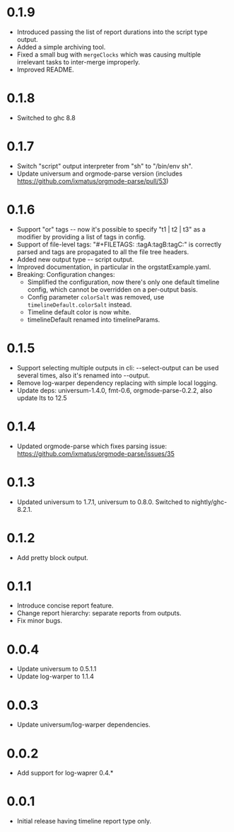 0.1.9
==========
* Introduced passing the list of report durations into the script type output.
* Added a simple archiving tool.
* Fixed a small bug with `mergeClocks` which was causing multiple irrelevant tasks to inter-merge improperly.
* Improved README.

0.1.8
==========
* Switched to ghc 8.8

0.1.7
==========
* Switch "script" output interpreter from "sh" to "/bin/env sh".
* Update universum and orgmode-parse version (includes
  https://github.com/ixmatus/orgmode-parse/pull/53)

0.1.6
==========
* Support "or" tags -- now it's possible to specify "t1 | t2 | t3" as a modifier by
  providing a list of tags in config.
* Support of file-level tags: "#+FILETAGS: :tagA:tagB:tagC:" is correctly parsed
  and tags are propagated to all the file tree headers.
* Added new output type -- script output.
* Improved documentation, in particular in the orgstatExample.yaml.
* Breaking: Configuration changes:
  * Simplified the configuration, now there's only one default timeline config,
    which cannot be overridden on a per-output basis.
  * Config parameter `colorSalt` was removed, use `timelineDefault.colorSalt` instead.
  * Timeline default color is now white.
  * timelineDefault renamed into timelineParams.

0.1.5
=====

* Support selecting multiple outputs in cli: --select-output can be used several times,
  also it's renamed into --output.
* Remove log-warper dependency replacing with simple local logging.
* Update deps: universum-1.4.0, fmt-0.6, orgmode-parse-0.2.2, also update lts to 12.5

0.1.4
=====

* Updated orgmode-parse which fixes parsing issue: https://github.com/ixmatus/orgmode-parse/issues/35

0.1.3
=====

* Updated universum to 1.7.1, universum to 0.8.0. Switched to nightly/ghc-8.2.1.


0.1.2
=====

* Add pretty block output.

0.1.1
=====

* Introduce concise report feature.
* Change report hierarchy: separate reports from outputs.
* Fix minor bugs.

0.0.4
=====

* Update universum to 0.5.1.1
* Update log-warper to 1.1.4

0.0.3
=====

* Update universum/log-warper dependencies.

0.0.2
=====

* Add support for log-waprer 0.4.*

0.0.1
=====

* Initial release having timeline report type only.
